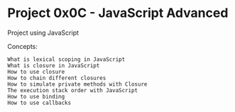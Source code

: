 # Project 0x0C - JavaScript Advanced

Project using JavaScript

Concepts:

    What is lexical scoping in JavaScript
    What is closure in JavaScript
    How to use closure
    How to chain different closures
    How to simulate private methods with Closure
    The execution stack order with JavaScript
    How to use binding
    How to use callbacks
